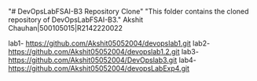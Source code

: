 "# DevOpsLabFSAI-B3 Repository Clone" 
"This folder contains the cloned repository of DevOpsLabFSAI-B3." 
Akshit Chauhan|500105015|R2142220022

lab1- https://github.com/Akshit05052004/devopslab1.git
lab2-  https://github.com/Akshit05052004/devopslab1.2.git
lab3- https://github.com/Akshit05052004/DevOpslab3.git
lab4- https://github.com/Akshit05052004/devopsLabExp4.git
